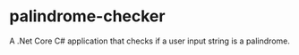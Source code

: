 # palindrome-checker
A .Net Core C# application that checks if a user input string is a palindrome.
